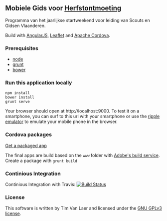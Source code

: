 ## Mobiele Gids voor [Herfstontmoeting](https://www.scoutsengidsenvlaanderen.be/initiatieven/herfstontmoeting) ##

Programma van het jaarlijkse startweekend voor leiding van Scouts en Gidsen Vlaanderen.

Build with [AngularJS](https://angularjs.org/), [Leaflet](http://www.leafletjs.com) and [Apache Cordova](http://cordova.apache.org/).

### Prerequisites ###
* [node](https://nodejs.org/)
* [grunt](http://gruntjs.com/getting-started)
* [bower](http://bower.io/)

### Run this application locally ###

    npm install
    bower install
    grunt serve

Your browser should open at http://localhost:9000.
To test it on a smartphone, you can surf to this url with your smartphone or use the [ripple emulator](https://chrome.google.com/webstore/detail/ripple-emulator-beta/geelfhphabnejjhdalkjhgipohgpdnoc) to emulate your mobile phone in the browser. 

### Cordova packages ###

[Get a packaged app](https://build.phonegap.com/apps/901503/share)

The final apps are build based on the `www` folder with [Adobe's build service](http://build.phonegap.com).
Create a package with `grunt build`

### Continious Integration ###

Continious Integration with Travis: [![Build Status](https://travis-ci.org/timvlaer/ho-gids.svg?branch=master)](https://travis-ci.org/timvlaer/ho-gids)


### License ###

This software is written by Tim Van Laer and licensed under the [GNU GPLv3 license](http://choosealicense.com/licenses/gpl-3.0/). 

